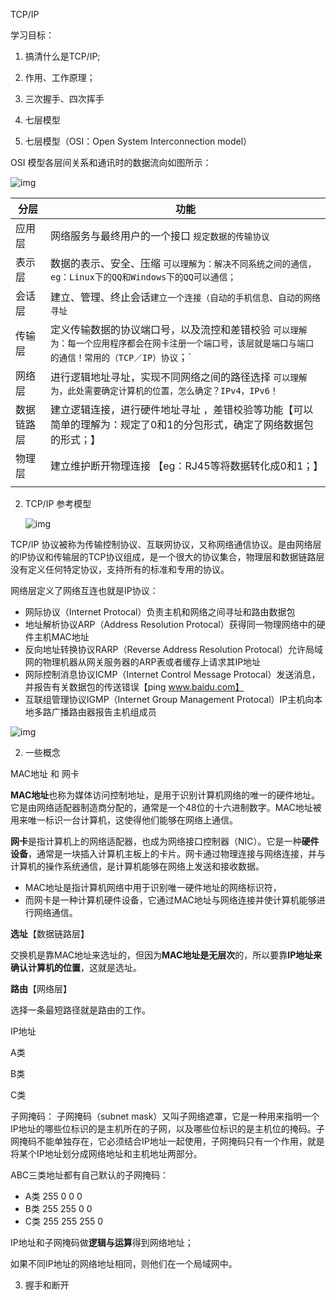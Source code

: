 TCP/IP

学习目标：
1. 搞清什么是TCP/IP;
2. 作用、工作原理；
3. 三次握手、四次挥手
4. 七层模型





1. 七层模型（OSI：Open System Interconnection model）

 OSI 模型各层间关系和通讯时的数据流向如图所示：

![img](D:\document\2023study\nodejs\TCPIP\jpg)

| 分层       | 功能                                                         |
| ---------- | ------------------------------------------------------------ |
| 应用层     | 网络服务与最终用户的一个接口 `规定数据的传输协议`            |
| 表示层     | 数据的表示、安全、压缩 `可以理解为：解决不同系统之间的通信，eg：Linux下的QQ和Windows下的QQ可以通信；` |
| 会话层     | 建立、管理、终止会话`建立一个连接（自动的手机信息、自动的网络寻址` |
| 传输层     | 定义传输数据的协议端口号，以及流控和差错校验  `可以理解为：每一个应用程序都会在网卡注册一个端口号，该层就是端口与端口的通信！常用的（TCP／IP）协议`；` |
| 网络层     | 进行逻辑地址寻址，实现不同网络之间的路径选择 `可以理解为，此处需要确定计算机的位置，怎么确定？IPv4，IPv6！` |
| 数据链路层 | 建立逻辑连接，进行硬件地址寻址 ，差错校验等功能【可以简单的理解为：规定了0和1的分包形式，确定了网络数据包的形式；】 |
| 物理层     | 建立维护断开物理连接 【eg：RJ45等将数据转化成0和1；】        |
|            |                                                              |

2. TCP/IP 参考模型

   [^说明]: OSI 模型由国际化标准组织制定，本应该在全球范围内推广，但由于OSI的设计过于理想不合实际，再加上当时应用TCP/IP模型的因特网（Internet）已经覆盖了全球大部分地区。种种原因，导致OSI并没有取得市场化的成功，仅仅是获得了理论上的研究成果。而 TCP/IP 模型则被作为了事实上的国际标准。

   ![img](D:\document\2023study\nodejs\TCPIP\watermark,type_d3F5LXplbmhlaQ,shadow_50,text_Q1NETiBA5LqL5ZCO5LiN6K-46JGb,size_20,color_FFFFFF,t_70,g_se,x_16)

TCP/IP 协议被称为传输控制协议、互联网协议，又称网络通信协议。是由网络层的IP协议和传输层的TCP协议组成，是一个很大的协议集合，物理层和数据链路层没有定义任何特定协议，支持所有的标准和专用的协议。

网络层定义了网络互连也就是IP协议：

- 网际协议（Internet Protocal）负责主机和网络之间寻址和路由数据包
- 地址解析协议ARP（Address Resolution Protocal）获得同一物理网络中的硬件主机MAC地址
- 反向地址转换协议RARP（Reverse Address Resolution Protocal）允许局域网的物理机器从网关服务器的ARP表或者缓存上请求其IP地址
- 网际控制消息协议ICMP（Internet Control Message Protocal）发送消息，并报告有关数据包的传送错误【ping www.baidu.com】
- 互联组管理协议IGMP（Internet Group Management Protocal）IP主机向本地多路广播路由器报告主机组成员

![img](D:\document\2023study\nodejs\TCPIP\watermark)

2. 一些概念

MAC地址 和 网卡

​	**MAC地址**也称为媒体访问控制地址，是用于识别计算机网络的唯一的硬件地址。它是由网络适配器制造商分配的，通常是一个48位的十六进制数字。MAC地址被用来唯一标识一台计算机，这使得他们能够在网络上通信。

​	**网卡**是指计算机上的网络适配器，也成为网络接口控制器（NIC）。它是一种**硬件设备**，通常是一块插入计算机主板上的卡片。网卡通过物理连接与网络连接，并与计算机的操作系统通信，是计算机能够在网络上发送和接收数据。

- MAC地址是指计算机网络中用于识别唯一硬件地址的网络标识符，
- 而网卡是一种计算机硬件设备，它通过MAC地址与网络连接并使计算机能够进行网络通信。

**选址**【数据链路层】

交换机是靠MAC地址来选址的，但因为**MAC地址是无层次**的，所以要靠**IP地址来确认计算机的位置**，这就是选址。

**路由**【网络层】

选择一条最短路径就是路由的工作。

IP地址

A类  

B类

C类

子网掩码： 子网掩码（subnet mask）又叫子网络遮罩，它是一种用来指明一个IP地址的哪些位标识的是主机所在的子网，以及哪些位标识的是主机位的掩码。子网掩码不能单独存在，它必须结合IP地址一起使用，子网掩码只有一个作用，就是将某个IP地址划分成网络地址和主机地址两部分。

ABC三类地址都有自己默认的子网掩码：

- A类 255 0 0 0
- B类 255 255 0 0 
- C类 255 255 255 0

IP地址和子网掩码做**逻辑与运算**得到网络地址；

如果不同IP地址的网络地址相同，则他们在一个局域网中。

3. 握手和断开